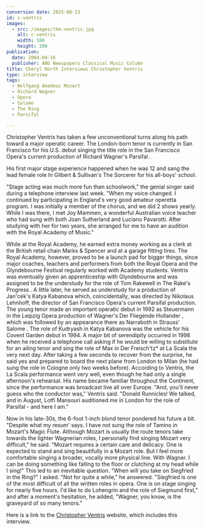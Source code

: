 ```yaml
---
conversion date: 2025-08-13
id: c-ventris
images:
  - src: /images/thm-ventris.jpg
    alt: c-ventris
    width: 160
    height: 200
publication:
  date: 2004-04-16
  publisher: ANG Newspapers Classical Music Column
title: Cheryl North Interviews Christopher Ventris
type: interview
tags:
  - Wolfgang Amadeus Mozart
  - Richard Wagner
  - Opera
  - Salome
  - The Ring
  - Parsifal

---
```

Christopher Ventris has taken a few unconventional turns along his path
toward a major operatic career. The London-born tenor is currently in San Francisco for his U.S. debut singing the title role in the San Francisco
Opera's current production of Richard Wagner's Parsifal .

His first major stage experience happened when he was 12 and sang the lead female role In Gilbert & Sullivan's The Sorcerer for his all-boys' school.

"Stage acting was much more fun than schoolwork," the genial singer said during a telephone interview last week. "When my voice changed. I continued by participating in England's very good amateur operetta program. I was initially a member of the chorus, and we did 2 shows yearly. While I was there, I met Joy Mammen, a wonderful Australian voice teacher who had sung with both Joan Sutherland and Luciano Pavarotti. After studying with her for two years, she arranged for me to have an audition with the Royal Academy of Music."

While at the Royal Academy, he earned extra money working as a clerk at the
British retail chain Marks & Spencer and at a garage fitting tires. The Royal
Academy, however, proved to be a launch pad for bigger things, since major
coaches, teachers and performers from both the Royal Opera and the Glyndebourne
Festival regularly worked with Academy students. Ventris was eventually given
an apprenticeship with Glyndebourne and was assigned to be the understudy for
the role of Tom Rakewell in The Rake's Progress . A little later, he served as understudy for a production of Jan'cek's Katya Kabanova which, coincidentally, was directed by Nikolaus Lehnhoff, the director of San Francisco Opera's current Parsifal production. The young tenor made an important operatic debut in 1992 as Steuermann in the Leipzig Opera production of Wagner's Der Fliegende Hollander , which was followed by an appearance there as Narraboth in Strauss' Salome . The role of Kudryash in Katya Kabanova was the vehicle for his Covent
Garden debut in 1994.
A major bit of serendipity occurred in 1998 when he
received a telephone call asking if he would be willing to substitute for an
ailing tenor and sing the role of Max in Der Freisch'tz\* at La Scala the very next day. After taking a few seconds to recover from the surprise, he said yes and prepared to board the next plane from London to Milan (he had sung the
role in Cologne only two weeks before). According to Ventris, the La Scala
performance went very well, even though he had only a single afternoon's
rehearsal. His name became familiar throughout the Continent, since the
performance was broadcast live all over Europe. "And, you'll never guess who
the conductor was," Ventris said. "Donald Runnicles! We talked, and in August,
Lotfi Mansouri auditioned me in London for the role of Parsifal - and here I
am."

Now in his late-30s, the 6-foot 1-inch blond tenor pondered his future
a bit. "Despite what my resum' says. I have not sung the role of Tamino in
Mozart's Magic Flute. Although Mozart is usually the route tenors take towards
the lighter Wagnerian roles, I personally find singing Mozart very difficult,"
he said. "Mozart requires a certain care and delicacy. One is expected to stand
and sing beautifully in a Mozart role. But I feel more comfortable singing a
broader, vocally more physical line. With Wagner. I can be doing something like
falling to the floor or clutching at my head while I sing!" This led to an
inevitable question. "When will you take on Siegfried in the Ring?" I asked.
"Not for quite a while," he answered. "Siegfried is one of the most difficult
of all the written roles in opera. One is on stage singing for nearly five
hours. I'd like to do Lohengrin and the role of Siegmund first," and after a
moment's hesitation, he added, "Wagner, you know, is the graveyard of so many
tenors."

Here is a link to the
[ Christopher
Ventris](http://www.christopherventris.com) website, which includes this interview.
